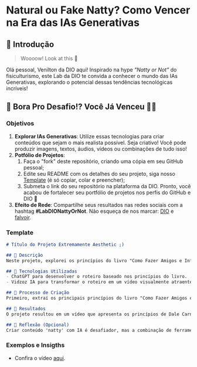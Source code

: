 # Natural ou Fake Natty? Como Vencer na Era das IAs Generativas

## 🚀 Introdução

> Woooow! Look at this 👀

Olá pessoal, Venilton da DIO aqui! Inspirado na hype _"Natty or Not"_ do fisiculturismo, este Lab da DIO te convida a conhecer o mundo das IAs Generativas, explorando o potencial dessas tendências tecnológicas incríveis!

## 🎯 Bora Pro Desafio!? Você Já Venceu 💪🤓

### Objetivos

1. **Explorar IAs Generativas**: Utilize essas tecnologias para criar conteúdos que sejam o mais realista possível. Seja criativo! Você pode produzir imagens, textos, áudios, vídeos ou combinações de tudo isso!
1. **Potfólio de Projetos**:
    1. Faça o "fork" deste repositório, criando uma cópia em seu GitHub pessoal;
    2. Edite seu README com os detalhes do seu projeto, siga nosso [Template](#template) (é só copiar, colar e preencher);
    3. Submeta o link do seu repositório na plataforma da DIO. Pronto, você acabou de fortalecer seu portfólio de projetos nos perfis do GitHub e DIO 🚀
1. **Efeito de Rede**: Compartilhe seus resultados nas redes sociais com a hashtag **#LabDIONattyOrNot**. Não esqueça de nos marcar: [DIO](https://www.linkedin.com/school/dio-makethechange) e [falvojr](https://www.linkedin.com/in/falvojr).

### Template

```markdown
# Título do Projeto Extremamente Aesthetic ;)

## 📒 Descrição
Neste projeto, explorei os princípios do livro "Como Fazer Amigos e Influenciar Pessoas", de Dale Carnegie, e criei um vídeo sobre eles usando a IA Vidzoz.

## 🤖 Tecnologias Utilizadas
- ChatGPT para desenvolver o roteiro baseado nos princípios do livro.
- Vidzoz IA para transformar o roteiro em um vídeo visualmente atraente.

## 🧐 Processo de Criação
Primeiro, extraí os principais princípios do livro "Como Fazer Amigos e Influenciar Pessoas". Depois, pedi para o ChatGPT escrever um roteiro explicando esses princípios de forma clara e concisa. Em seguida, utilizei a IA Vidzoz para criar o vídeo, aproveitando suas capacidades de transformar o texto em conteúdo audiovisual.

## 🚀 Resultados
O projeto resultou em um vídeo que apresenta os princípios de Dale Carnegie de maneira envolvente e estética, facilitando o entendimento e a aplicação das ideias.

## 💭 Reflexão (Opcional)
Criar conteúdo 'natty' com IA é desafiador, mas a combinação de ferramentas como ChatGPT e Vidzoz possibilitou a criação de um projeto que equilibra estética e conteúdo de forma eficaz.

```

### Exemplos e Insigths

- Confira o vídeo [aqui](https://share.vidnoz.com/aivideo?id=7375538).



